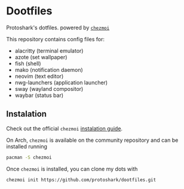# Dootfiles

Protoshark's dotfiles. powered by [`chezmoi`](https://github.com/twpayne/chezmoi)

This repository contains config files for:

- alacritty (terminal emulator)
- azote (set wallpaper)
- fish (shell)
- mako (notification daemon)
- neovim (text editor)
- nwg-launchers (application launcher)
- sway (wayland compositor)
- waybar (status bar)

## Instalation

Check out the official `chezmoi` [instalation guide](https://github.com/twpayne/chezmoi/blob/master/docs/INSTALL.md).

On Arch, `chezmoi` is available on the community repository and can be installed running

```sh
pacman -S chezmoi
```

Once `chezmoi` is installed, you can clone my dots with

```sh
chezmoi init https://github.com/protoshark/dootfiles.git
```
